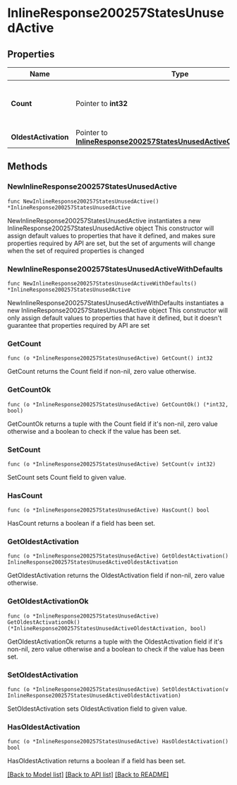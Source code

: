 # InlineResponse200257StatesUnusedActive

## Properties

Name | Type | Description | Notes
------------ | ------------- | ------------- | -------------
**Count** | Pointer to **int32** | The number of unused, active licenses | [optional] 
**OldestActivation** | Pointer to [**InlineResponse200257StatesUnusedActiveOldestActivation**](InlineResponse200257StatesUnusedActiveOldestActivation.md) |  | [optional] 

## Methods

### NewInlineResponse200257StatesUnusedActive

`func NewInlineResponse200257StatesUnusedActive() *InlineResponse200257StatesUnusedActive`

NewInlineResponse200257StatesUnusedActive instantiates a new InlineResponse200257StatesUnusedActive object
This constructor will assign default values to properties that have it defined,
and makes sure properties required by API are set, but the set of arguments
will change when the set of required properties is changed

### NewInlineResponse200257StatesUnusedActiveWithDefaults

`func NewInlineResponse200257StatesUnusedActiveWithDefaults() *InlineResponse200257StatesUnusedActive`

NewInlineResponse200257StatesUnusedActiveWithDefaults instantiates a new InlineResponse200257StatesUnusedActive object
This constructor will only assign default values to properties that have it defined,
but it doesn't guarantee that properties required by API are set

### GetCount

`func (o *InlineResponse200257StatesUnusedActive) GetCount() int32`

GetCount returns the Count field if non-nil, zero value otherwise.

### GetCountOk

`func (o *InlineResponse200257StatesUnusedActive) GetCountOk() (*int32, bool)`

GetCountOk returns a tuple with the Count field if it's non-nil, zero value otherwise
and a boolean to check if the value has been set.

### SetCount

`func (o *InlineResponse200257StatesUnusedActive) SetCount(v int32)`

SetCount sets Count field to given value.

### HasCount

`func (o *InlineResponse200257StatesUnusedActive) HasCount() bool`

HasCount returns a boolean if a field has been set.

### GetOldestActivation

`func (o *InlineResponse200257StatesUnusedActive) GetOldestActivation() InlineResponse200257StatesUnusedActiveOldestActivation`

GetOldestActivation returns the OldestActivation field if non-nil, zero value otherwise.

### GetOldestActivationOk

`func (o *InlineResponse200257StatesUnusedActive) GetOldestActivationOk() (*InlineResponse200257StatesUnusedActiveOldestActivation, bool)`

GetOldestActivationOk returns a tuple with the OldestActivation field if it's non-nil, zero value otherwise
and a boolean to check if the value has been set.

### SetOldestActivation

`func (o *InlineResponse200257StatesUnusedActive) SetOldestActivation(v InlineResponse200257StatesUnusedActiveOldestActivation)`

SetOldestActivation sets OldestActivation field to given value.

### HasOldestActivation

`func (o *InlineResponse200257StatesUnusedActive) HasOldestActivation() bool`

HasOldestActivation returns a boolean if a field has been set.


[[Back to Model list]](../README.md#documentation-for-models) [[Back to API list]](../README.md#documentation-for-api-endpoints) [[Back to README]](../README.md)


